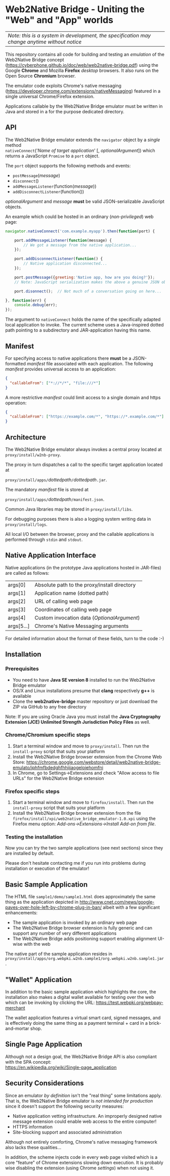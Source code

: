 # Web2Native Bridge - Uniting the "Web" and "App" worlds

<table><tr><td><i>Note: this is a system in development, the specification may change anytime without notice</i></td></tr></table>

This repository contains all code for building and testing an <i>emulation</i> of
the Web2Native Bridge concept
(https://cyberphone.github.io/doc/web/web2native-bridge.pdf)
using the Google **Chrome** and Mozilla **Firefox** <i>desktop</i> browsers.  It also runs on the Open Source **Chromium** browser. 

The emulator code exploits Chrome's native messaging (https://developer.chrome.com/extensions/nativeMessaging)
featured in a single universal Chrome/Firefox extension.

Applications callable by the Web2Native Bridge emulator must be written in Java and stored in a for the purpose
dedicated directory.

## API
The Web2Native Bridge emulator extends the <code>navigator</code> object by a *single* method<br>
<code>nativeConnect</code>('*Name of target application*' [, *optionalArgument*]) which
returns a JavaScript <code>Promise</code> to a <code>port</code> object.

The <code>port</code> object supports the following methods and events:
* <code>postMessage</code>(*message*)
* <code>disconnect</code>()
* <code>addMessageListener</code>(function(*message*))
* <code>addDisconnectListener</code>(function())

*optionalArgument* and *message* **must** be valid JSON-serializable JavaScript objects.

An example which could be hosted in an ordinary (*non-privileged*) web page:
```javascript
navigator.nativeConnect('com.example.myapp').then(function(port) {

    port.addMessageListener(function(message) {
        // We got a message from the native application...
    });

    port.addDisconnectListener(function() {
        // Native application disconnected...
    });

    port.postMessage({greeting:'Native app, how are you doing?'});
    // Note: JavaScript serialization makes the above a genuine JSON object

    port.disonnect();  // Not much of a conversation going on here...

}, function(err) {
    console.debug(err);
});
```
The argument to <code>nativeConnect</code> holds the name of the specifically adapted local application to invoke.   The current scheme uses a Java-inspired dotted path pointing to a subdirectory and JAR-application having this name.

## Manifest
For specifying access to native applications there **must** be a JSON-formatted *manifest* file associated with each application.
The following *manifest* provides universal access to an application:
```json
{
  "callableFrom": ["*://*/*", "file:///*"]
}
```
A more restrictive *manifest* could limit access to a single domain and https operation:
```json
{
  "callableFrom": ["https://example.com/*", "https://*.example.com/*"]
}
```

## Architecture
The Web2Native Bridge emulator always invokes a central proxy located at <code>proxy/install/w2nb-proxy</code>.<br>

The proxy in turn dispatches a call to the specific target application located at<br><code>
proxy/install/apps/</code>*dottedpath*<code>/</code>*dottedpath*<code>.jar</code>.

The mandatory *manifest* file is stored at<br><code>
proxy/install/apps/</code>*dottedpath*<code>/manifest.json</code>.

Common Java libraries may be stored in <code>proxy/install/libs</code>.

For debugging purposes there is also a logging system writing data in <code>proxy/install/logs</code>.

All local I/O between the browser, proxy and the callable applications
is performed through <code>stdin</code> and <code>stdout</code>.

## Native Application Interface
Native applications (in the prototype Java applications hosted in JAR-files) are called as follows:
<table>
<tr><td>args[0]</td><td>Absolute path to the proxy/install directory</td></tr>
<tr><td>args[1]</td><td>Application name (dotted path)</td></tr>
<tr><td>args[2]</td><td>URL of calling web page</td></tr>
<tr><td>args[3]</td><td>Coordinates of calling web page</td></tr>
<tr><td>args[4]</td><td>Custom invocation data (<i>OptionalArgument</i>)</td></tr>
<tr><td>args[5...]</td><td>Chrome's Native Messaging arguments</td></tr>
</table>
For detailed information about the format of these fields, turn to the code :-)

## Installation
### Prerequisites
* You need to have **Java SE version 8** installed to run the Web2Native Bridge emulator
* OS/X and Linux installations presume that **clang** respectively **g++** is available
* Clone the **web2native-bridge** master repository or just download the ZIP via GitHub to any free directory

Note: If you are using Oracle Java you must install the **Java Cryptography Extension (JCE) Unlimited Strength Jurisdiction Policy Files** as well.

### Chrome/Chromium specific steps
1. Start a terminal window and move to <code>proxy/install</code>. Then run the <code>install-proxy</code> script that suits your platform
2. Install the Web2Native Bridge browser extension from the Chrome Web Store:
https://chrome.google.com/webstore/detail/web2native-bridge-emulato/jphfmfbdedghfhhjijaogeloiehomfni
3. In Chrome, go to Settings->Extensions and check "Allow access to file URLs" for the Web2Native Bridge extension 

### Firefox specific steps
1. Start a terminal window and move to <code>firefox/install</code>. Then run the <code>install-proxy</code> script that suits your platform
2. Install the Web2Native Bridge browser extension from the file <code>firefox/install/xpi/web2native_bridge_emulator-1.0.xpi</code> using the Firefox menu option: *Add-ons->Extensions->Install Add-on from file*.

### Testing the installation
Now you can try the two sample applications (see next sections) since they are installed by default.

Please don't hesitate contacting me if you run into problems during installation or execution of the emulator!

## Basic Sample Application
The HTML file <code>sample1/demo/sample1.html</code> does approximately
the same thing as the application depicted in
http://www.cnet.com/news/google-paves-over-hole-left-by-chrome-plug-in-ban/
albeit with a few significant enhancements:
* The sample application is invoked by an ordinary web page
* The Web2Native Bridge browser extension is fully generic and can support any number of very different applications
* The Web2Native Bridge adds positioning support enabling alignment UI-wise with the web  

The native part of the sample application resides in <code>proxy/install/apps/org.webpki.w2nb.sample1/org.webpki.w2nb.sample1.jar</code>.

## "Wallet" Application
In addition to the basic sample application which highlights the core, the installation also makes a digital wallet
available for testing over the web which can be invoking by clicking the URL:
https://test.webpki.org/webpay-merchant

The wallet application features a virtual smart card, signed messages, and is effectively doing the
same thing as a payment terminal + card in a brick-and-mortar shop.

## Single Page Application
Although not a design goal, the Web2Native Bridge API is also compliant with the SPA concept:<br>
https://en.wikipedia.org/wiki/Single-page_application

## Security Considerations
Since an emulator *by definition* isn't the "real thing" some limitations apply. That is, the Web2Native Bridge
emulator is *not intended for production* since it doesn't support the following security measures:
* Native application vetting infrastructure. An improperly designed native message extension could enable web access to the entire computer!
* HTTPS information
* Site-blocking support and associated administration
 
Although not entirely comforting, Chrome's native messaging framework also lacks these qualities...

In addition, the scheme injects code in every web page visited which is a core "feature" of Chrome extensions
slowing down execution.  It is probably wise disabling the extension (using Chrome *settings*) when not using it.
